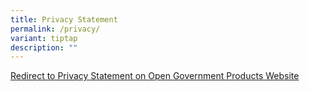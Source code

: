 ```yaml
---
title: Privacy Statement
permalink: /privacy/
variant: tiptap
description: ""
---
```

<p><a href="https://www.open.gov.sg/privacy/" rel="noopener noreferrer nofollow" target="_blank">Redirect to Privacy Statement on Open Government Products Website</a>
</p>
<p></p>